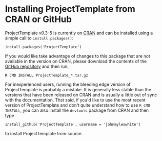 # Installing ProjectTemplate from CRAN or GitHub

ProjectTemplate v0.3-5 is currently on [CRAN](http://cran.r-project.org/web/packages/ProjectTemplate/) and can be installed using a simple call to `install.packages()`:

    install.packages('ProjectTemplate')

If you would like take advantage of changes to this package that are not available in the version on CRAN, please download the contents of the [GitHub repository](https://github.com/johnmyleswhite/ProjectTemplate) and then run,

    R CMD INSTALL ProjectTemplate_*.tar.gz

For inexperienced users, running the bleeding edge version of ProjectTemplate is probably a mistake. It is generally less stable than the versions that have been released on CRAN and is usually a little out of sync with the documentation. That said, if you'd like to use the most recent version of ProjectTemplate and don't quite understand how to use `R CMD INSTALL`, you can also install the `devtools` package from CRAN and then type

    install_github('ProjectTemplate', username = 'johnmyleswhite')

to install ProjectTemplate from source.

